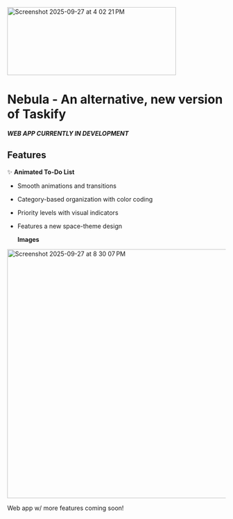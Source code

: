 
<img width="389" height="157" alt="Screenshot 2025-09-27 at 4 02 21 PM" src="https://github.com/user-attachments/assets/5fe8e3da-48ca-4ffa-ab50-0a70ec062d83" />

# Nebula - An alternative, new version of Taskify

***WEB APP CURRENTLY IN DEVELOPMENT***

## Features

✨ **Animated To-Do List**
- Smooth animations and transitions
- Category-based organization with color coding
- Priority levels with visual indicators
- Features a new space-theme design

   **Images**
<img width="1193" height="575" alt="Screenshot 2025-09-27 at 8 30 07 PM" src="https://github.com/user-attachments/assets/d488be9d-9dd2-4616-8841-33969a2616fe" />

Web app w/ more features coming soon!
